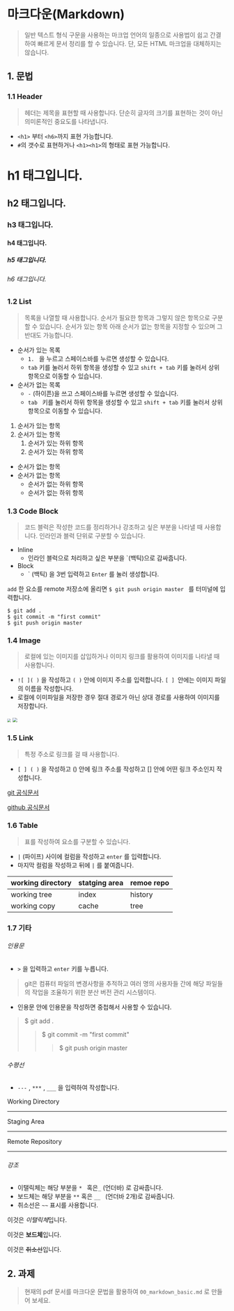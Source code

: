 # 마크다운(Markdown)

> 일반 텍스트 형식 구문을 사용하는 마크업 언어의 일종으로 사용법이 쉽고 간결하여 빠르게 문서 정리를 할 수 있습니다. 단, 모든 HTML 마크업을 대체하지는 않습니다.



## 1. 문법

<h3> 1.1 Header </h3>

> 헤더는 제목을 표현할 때 사용합니다. 단순히 글자의 크기를 표현하는 것이 아닌 의미론적인 중요도를 나타냅니다.

* `<h1>` 부터 `<h6>`까지 표현 가능합니다.
* `#`의 갯수로 표현하거나 `<h1><h1>`의 형태로 표현 가능합니다.



<h1> h1 태그입니다. </h1>

<h2> h2 태그입니다. </h2>

<h3> h3 태그입니다. </h3>

<h4> h4 태그입니다. </h4>

<h5> h5 태그입니다. </h5>

<h6> h6 태그입니다. </h6>



<h3> 1.2 List </h3>

> 목록을 나열할 때 사용합니다. 순서가 필요한 항목과 그렇지 않은 항목으로 구분할 수 있습니다. 순서가 있는 항목 아래 순서가 없는 항목을 지정할 수 있으며 그 반대도 가능합니다.

* 순서가 있는 목록
  * `1. ` 을 누르고 스페이스바를 누르면 생성할 수 있습니다.
  * `tab` 키를 눌러서 하위 항목을 생성할 수 있고 `shift + tab` 키를 눌러서 상위 항목으로 이동할 수 있습니다.
* 순서가 없는 목록
  * `-` (하이픈)을 쓰고 스페이스바를 누르면 생성할 수 있습니다.
  * `tab ` 키를 눌러서 하위 항목을 생성할 수 있고  `shift + tab` 키를 눌러서 상위 항목으로 이동할 수 있습니다.

1. 순서가 있는 항목
2. 순서가 있는 항목
   1. 순서가 있는 하위 항목
   2. 순서가 있는 하위 항목

- 순서가 없는 항목
- 순서가 없는 항목
  - 순서가 없는 하위 항목
  - 순서가 없는 하위 항목



<h3> 1.3 Code Block </h3>

> 코드 블럭은 작성한 코드를 정리하거나 강조하고 싶은 부분을 나타낼 때 사용합니다. 인라인과 블럭 단위로 구분할 수 있습니다.

- Inline
  - 인라인 블럭으로 처리하고 싶은 부분을 `(백틱)으로 감싸줍니다.
- Block
  - \` (백틱) 을 3번 입력하고 `Enter` 를 눌러 생성합니다.



`add` 한 요소를 remote 저장소에 올리면 `$ git push origin master ` 를 터미널에 입력합니다.

```shell
$ git add .
$ git commit -m "first commit"
$ git push origin master
```



<h3> 1.4 Image </h3>

> 로컬에 있는 이미지를 삽입하거나 이미지 링크를 활용하여 이미지를 나타낼 때 사용합니다.

- `![ ]( )` 을 작성하고 `( )` 안에 이미지 주소를 입력합니다. `[ ] `안에는 이미지 파일의 이름을 작성합니다.
- 로컬에 이미파일을 저장한 경우 절대 경로가 아닌 상대 경로를 사용하여 이미지를 저장합니다.

<img src="C:\Users\Hansol\Desktop\정한솔.assets\Git_image.png" style="zoom:50%;" />

<img src="C:\Users\Hansol\Desktop\정한솔.assets\Github_image.png" style="zoom:67%;" />



<h3> 1.5 Link </h3>

> 특정 주소로 링크를 걸 때 사용합니다.

- `[ ] ( )` 을 작성하고 () 안에 링크 주소를 작성하고 [] 안에 어떤 링크 주소인지 작성합니다.

[git 공식문서](https://git-scm.com/)

[github 공식문서](https://github.com/)



<h3> 1.6 Table </h3>

> 표를 작성하여 요소를 구분할 수 있습니다.

- `|` (파이프) 사이에 컬럼을 작성하고 `enter` 를 입력합니다.
- 마지막 컬럼을 작성하고 뒤에 `|` 를 붙여줍니다.



| working directory | statging area | remoe repo |
| ----------------- | ------------- | ---------- |
| working tree      | index         | history    |
| working copy      | cache         | tree       |



<h3> 1.7 기타 </h3>

<h6> 인용문 </h6>

- `>` 을 입력하고 `enter` 키를 누릅니다.

> git은 컴퓨터 파일의 변경사항을 추적하고 여러 명의 사용자들 간에 해당 파일들의 작업을 조율하기 위한 분산 버전 관리 시스템이다.

- 인용문 안에 인용문을 작성하면 중첩해서 사용할 수 있습니다.

>$ git add .
>
>> $ git commit -m "first commit"
>>
>> > $ git push origin master



<h6> 수평선 </h6>

- `---` , `***` , `___` 을 입력하여 작성합니다.

Working Directory

___

Staging Area

***

Remote Repository

___



<h6> 강조 </h6>

- 이탤릭체는 해당 부분을 `* ` 혹은` _ ` (언더바) 로 감싸줍니다.
- 보드체는 해당 부분을 `**`  혹은 `__ ` (언더바 2개)로 감싸줍니다.
- 취소선은 `~~`  표시를 사용합니다.

이것은 *이탤릭체*입니다.

이것은 **보드체**입니다.

이것은 ~~취소선~~입니다.



<h2> 2. 과제 </h2>

> 현재의 pdf 문서를 마크다운 문법을 활용하여 `00_markdown_basic.md` 로 만들어 보세요.

